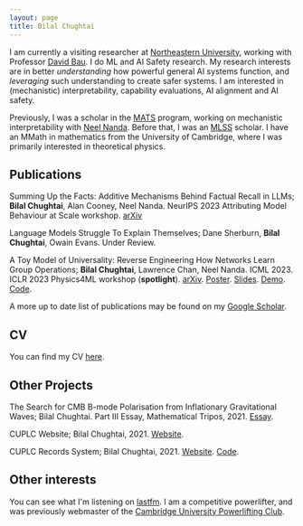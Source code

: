 ```yaml
---
layout: page
title: Bilal Chughtai
---
```


I am currently a visiting researcher at [Northeastern University](https://www.khoury.northeastern.edu/), working with Professor [David Bau](https://baulab.info/). I do ML and AI Safety research. My research interests are in better *understanding* how powerful general AI systems function, and *leveraging* such understanding to create safer systems. I am interested in (mechanistic) interpretability, capability evaluations, AI alignment and AI safety.

Previously, I was a scholar in the [MATS](https://www.matsprogram.org/alumni) program, working on mechanistic interpretability with [Neel Nanda](https://www.neelnanda.io/about). Before that, I was an [MLSS](https://www.alignmentforum.org/posts/CphfDP4ynz3QQ4AKY/introducing-the-ml-safety-scholars-program) scholar. I have an MMath in mathematics from the University of Cambridge, where I was primarily interested in theoretical physics.

## Publications

Summing Up the Facts: Additive Mechanisms Behind Factual Recall in LLMs; **Bilal Chughtai**, Alan Cooney, Neel Nanda. NeurIPS 2023 Attributing Model Behaviour at Scale workshop. [arXiv](https://arxiv.org/abs/2402.07321)

Language Models Struggle To Explain Themselves; Dane Sherburn, **Bilal Chughtai**, Owain Evans. Under Review.

A Toy Model of Universality: Reverse Engineering How Networks Learn Group Operations; **Bilal Chughtai**, Lawrence Chan, Neel Nanda. ICML 2023. ICLR 2023 Physics4ML workshop (**spotlight**). [arXiv](https://arxiv.org/abs/2302.03025). [Poster](/assets/rep_theory_paper/Poster.pdf). [Slides](/assets/rep_theory_paper/ICLR%20Physics4ML%20Presentation%20v2.pdf). [Demo](https://colab.research.google.com/github/bilal-chughtai/rep-theory-mech-interp/blob/master/rep_theory/paper/demo.ipynb). [Code](https://github.com/bilal-chughtai/rep-theory-mech-interp).

A more up to date list of publications may be found on my [Google Scholar](https://scholar.google.com/citations?user=i-L98bwAAAAJ&hl=en).

## CV

You can find my CV [here](/assets/other_files/cv_bilal.pdf).

## Other Projects

The Search for CMB B-mode Polarisation from Inflationary Gravitational Waves; Bilal Chughtai. Part III Essay, Mathematical Tripos, 2021. [Essay](/assets/other_files/PartIIIEssay.pdf). 

CUPLC Website; Bilal Chughtai, 2021. [Website](https://cuplc.co.uk/).

CUPLC Records System; Bilal Chughtai, 2021. [Website](https://cuplc.co.uk/records/). [Code](https://github.com/bilal-chughtai/cuplc_records). 

## Other interests

You can see what I'm listening on [lastfm](https://www.last.fm/user/bilalchughtai). I am a competitive powerlifter, and was previously webmaster of the [Cambridge University Powerlifting Club](https://cuplc.co.uk/). 



